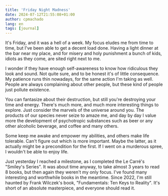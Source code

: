 ```yaml
---
title: 'Friday Night Madness'
date: 2024-07-12T21:55:08+01:00
author: cpmachado
lang: en
tags: [journal]
---
```


It's Friday, and it was a hell of a week. My focus eludes me from time to time,
but I've been able to get a decent load done. Having a light dinner at the bar
near my place, and for misery and holy punishment a bunch of kids, idiots as
they come, are sited right next to me.

I wonder if they have enough self-awareness to know how ridiculous they look
and sound. Not quite sure, and to be honest it's of little consequence. My
patience runs thin nowadays, for the same action I'm taking as well. People are
always complaining about other people, but these kind of people just pollute
existence.

You can fantasize about their destruction, but still you're destroying your
time and energy. There's much more, and much more interesting things to
explore. Just consider the marvels of the universe around you. The products of
our species never seize to amaze me, and day by day I value more the development
of psychotropic substances such as beer or any other alcoholic beverage, and
coffee and many others.

Some keep me awake and empower my abilities, and others make life tolerable.
Can't figure out which is more important. Maybe the latter, as it actually
might be a precondition for the first. If I went on a murderous spree, I
wouldn't be able to enjoy life.

Just yesterday I reached a milestone, as I completed the Le Carré's
"Smiley's Series". It was about time anyway, to take almost 3 years to read 8
books, but then again they weren't my only focus. I've found many interesting
and worthwhile books in the meantime. Since 2022, I'm still haunted by Frank
Wilczek's book, "Fundamentals: Ten Keys to Reality". It's short of an absolute
masterpiece, and everyone should read it.

